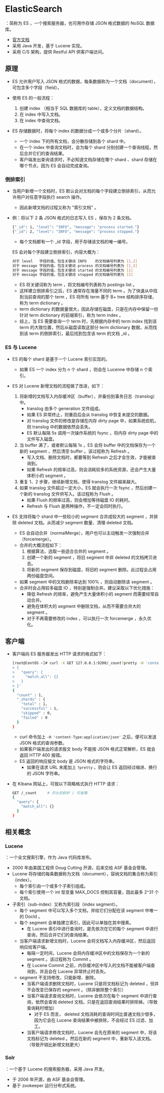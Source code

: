 # ElasticSearch

：简称为 ES ，一个搜索服务器，也可用作存储 JSON 格式数据的 NoSQL 数据库。
- [官方文档](https://www.elastic.co/guide/en/elasticsearch/reference/7.6/index.html)
- 采用 Java 开发，基于 Lucene 实现。
- 采用 C/S 架构，提供 Restful API 供客户端访问。

## 原理

- ES 允许用户写入 JSON 格式的数据，每条数据称为一个文档（document），可包含多个字段（field）。
- 使用 ES 的一般流程：
  1. 创建 index （相当于 SQL 数据库的 table），定义文档的数据结构。
  2. 在 index 中写入文档。
  3. 在 index 中查询文档。

- ES 存储数据时，将每个 index 的数据分成一个或多个分片（shard）。
  - 一个 index 下的所有文档，会分散存储到各个 shard 中。
  - 在一个 index 中查询文档时，会为每个 shard 分别创建一个查询线程，然后合并它们的查询结果。
  - 客户端发出查询请求时，不必知道文档存储在哪个 shard 、shard 存储在哪个节点，因为 ES 会自动完成查询。

### 倒排索引

- 当用户新增一个文档时，ES 默认会对文档的每个字段建立倒排索引，从而允许用户对任意字段执行 search 操作。
  - 因此新增文档的过程又称为 "索引文档" 。

- 例：将以下 2 条 JSON 格式的日志写入 ES ，保存为 2 条文档。
  ```sh
  {"_id": 1, "level": "INFO", "message": "process started."}
  {"_id": 2, "level": "INFO", "message": "process stopped."}
  ```
  - 每个文档都有一个 _id 字段，用于存储该文档的唯一编号。

  ES 会对每个字段建立倒排索引，内容大概为：
  ```sh
  对于 level   字段的值，包含关键词 INFO    的文档编号列表为 [1,2]
  对于 message 字段的值，包含关键词 process 的文档编号列表为 [1,2]
  对于 message 字段的值，包含关键词 started 的文档编号列表为 [1]
  对于 message 字段的值，包含关键词 stopped 的文档编号列表为 [2]
  ```
  - ES 将关键词称为 term ，将文档编号列表称为 postings list 。
  - 这样建立倒排索引之后，ES 通常存在海量不同的 term 。为了快速从中找到当前查询的那个 term ，ES 将所有 term 基于 B+ tree 结构排序存储，称为 term dictionary 。
  - term dictionary 的数据量很大，因此存储在磁盘，只是在内存中保留一份针对 term dictionary 的前缀索引，称为 term index 。
  - 综上，当 ES 需要查询一个 term 时，先根据内存中的 term index 找到该 term 的大致位置，然后从磁盘读取这部分 term dictionary 数据，从而找到该 term 的倒排索引，最后找到包含该 term 的文档 _id 。

### ES 与 Lucene

- ES 的每个 shard 是基于一个 Lucene 索引实现的。
  - 如果 ES 一个 index 分为 n 个 shard ，则会在 Lucenne 中存储 n 个索引。
- ES 对 Lucene 新增文档的流程做了改进，如下：
  1. 将新增的文档写入内存缓冲区（buffer），并备份到事务日志（translog）中。
      - translog 由多个 generation 文件组成。
      - 如果 ES 异常终止，则重启后会从 translog 中恢复未提交的数据。
      - 对 translog 文件的修改是存储在内存 dirty page 中，如果系统宕机，则 translog 中的数据依然会丢失。
      - ES 默认每隔 5s 调用一次操作系统的 fsync ，将内存 dirty page 中的文件写入磁盘。
  2. 当 buffer 满了，或者默认每隔 1s ，ES 会将 buffer 中的文档保存为一个新的 segment ，然后清空 buffer 。该过程称为 Refresh 。
      - 写入文档、删除文档时，都要等到 Refresh 之后才会生效，才能被查询到。
      - 如果 Refresh 的频率过高，则会消耗较多的系统资源，还会产生大量体积小的 segment 。
  3. 重复 1、2 步骤，继续新增文档，使得 translog 文件越来越大。
  4. 如果 translog 文件超过一定大小，ES 就会执行一次 fsync ，然后创建一个新的 translog 文件供写入。该过程称为 Flush 。
      - 如果 Flush 的频率过高，则会增加等待磁盘 IO 的耗时。
      - Refresh 与 Flush 是两种操作，不一定会同时执行。

- ES 支持将每个 shard 中一些较小的 segment 合并成较大的 segment ，并排除 deleted 文档。从而减少 segment 数量、清理 deleted 文档。
  - ES 会自动合并（normalMerge），用户也可以主动触发一次强制合并（forcemerge）。
  - 合并的大概流程如下：
    1. 根据算法，选取一些适合合并的 segment 。
    2. 创建一个新的 segment ，将旧 segment 中非 deleted 的文档拷贝进去。
    3. 将新的 segment 保存到磁盘，将旧的 segment 删除。此过程会占用两份磁盘空间。
  - 如果 segment 中的文档删除率达到 100% ，则自动删除该 segment 。
  - 合并时会占用较多磁盘 IO ，特别是强制合并。建议采取以下优化措施：
    - 降低 Refresh 的频率，避免产生大量体积小的 segment 而需要经常自动合并。
    - 避免在体积大的 segment 中删除文档，从而不需要合并大的 segment 。
    - 对于不再需要修改的 index ，可以执行一次 forcemerge ，永久优化。

## 客户端

- 客户端向 ES 服务器发出 HTTP 请求的格式如下：
  ```sh
  [root@CentOS ~]# curl -X GET 127.0.0.1:9200/_count?pretty -H 'content-Type:application/json' -d '
  > {
  >   "query": {
  >     "match_all": {}
  >   }
  > }'
  {
    "count" : 1,
    "_shards" : {
      "total" : 1,
      "successful" : 1,
      "skipped" : 0,
      "failed" : 0
    }
  }
  ```
  - curl 命令加上 `-H 'content-Type:application/json'` 之后，便可以发送 JSON 格式的查询参数。
  - 如果客户端发出的请求报文 body 不能按 JSON 格式正常解析，ES 就会返回 HTTP 400 报错。
  - ES 返回的响应报文 body 是 JSON 格式的字符串。
    - 如果在请求 URL 末尾加上 `?pretty` ，则会让 ES 返回经过缩进、换行的 JSON 字符串。

- 在 Kibana 网站上，可按以下简略格式执行 HTTP 请求：
  ```sh
  GET /_count     # 开头的斜杆 / 可省略
  {
    "query": {
      "match_all": {}
    }
  }
  ```

## 相关概念

### Lucene

：一个全文搜索引擎，作为 Java 代码库发布。
- 2000 年由美国工程师 Doug Cutting 开源，后来交给 ASF 基金会管理。
- Lucene 将存储的每条数据称为文档（document），容纳文档的集合称为索引（index）。
  - 每个索引由一个或多个子索引组成。
  - 每个索引使用一个 int 型变量 MAX_DOCS 控制其容量，因此最多 2^31 个文档。
- 子索引（sub-index）又称为索引段（index segment）。
  - 每个 segment 中可以写入多个文档，并给它们分配在该 segment 中唯一的 DocId 。
  - 每个 segment 会单独建立索引，因此可以单独在其中搜素。
    - 在 Lucene 索引中进行查询时，是先依次在它的每个 segment 中进行查询，然后合并它们的查询结果。
  - 当客户端请求新增文档时，Lucene 会将文档写入内存缓冲区，然后返回响应给客户端。
    - 每隔一定时间，Lucene 会将内存缓冲区中的文档保存为一个新的 segment 。该过程称为 Commit 。
    - 在 Lucene Commit 之前，内存缓冲区中写入的文档不能被客户端查询到，并且会在 Lucene 异常终止时丢失。
  - segment 不支持修改，只能新增、删除。
    - 当客户端请求删除文档时，Lucene 只是将文档标记为 deleted ，但并不会改变已保存的 segment 。（除非删除整个索引）
    - 当客户端请求查询文档时，Lucene 会依次在每个 segment 中进行查询，依然会查询 deleted 文档，只是在返回查询结果时排除掉。（导致查询耗时增加）
      - 对于 ES 而言， deleted 文档消耗的查询时间比普通文档少很多，因为它会在 Lucene 查询结果中被排除，不会经过 ES 过滤、加工。
    - 当客户端请求修改文档时，Lucene 会先在原来的 segment 中，将该文档标记为 deleted 。然后在新的 segment 中，重新写入该文档。（导致开销比新增文档更大）

### Solr

：一个基于 Lucene 的搜索服务器，采用 Java 开发。
- 于 2006 年开源，由 ASF 基金会管理。
- 基于 zookeeper 运行分布式系统。
